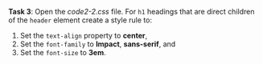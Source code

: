 **Task 3**: Open the _code2-2.css_ file. For `h1` headings that are direct children of the `header` element create a style rule to:

1. Set the `text-align` property to **center**,
2. Set the `font-family` to **Impact**, **sans-serif**, and
3. Set the `font-size` to **3em**.
